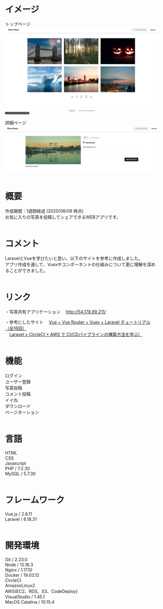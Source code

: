 # イメージ
トップページ<br>
![photo-share-top.png](./public/photo-share-top.png)<br>

詳細ページ<br>
![photo-share-detail.png](./public/photo-share-detail.png)<br><br>

# 概要
作成期間：1週間経過 (2020/08/08 時点)<br>
お気に入りの写真を投稿してシェアできるWEBアプリです。<br><br>

# コメント
LaravelとVueを学びたいと思い、以下のサイトを参考に作成しました。<br>
アプリ作成を通して、Vuexやコンポーネントの仕組みについて更に理解を深めることができました。<br><br>

# リンク
・写真共有アプリケーション
&emsp;<http://54.178.99.211/>

・参考にしたサイト
&emsp;[Vue + Vue Router + Vuex + Laravel チュートリアル（全16回）](https://qiita.com/MasahiroHarada/items/2597bd6973a45f92e1e8)<br>
&emsp;[Laravel × CircleCI × AWS で CI/CDパイプラインの構築方法を学ぶ）](https://www.techpit.jp/courses/78)<br><br>

# 機能
ログイン<br>
ユーザー登録<br>
写真投稿<br>
コメント投稿<br>
イイね<br>
ダウンロード<br>
ページネーション<br><br>

# 言語
HTML<br>
CSS<br>
Javascript<br>
PHP / 7.2.30<br>
MySQL / 5.7.30<br><br>

# フレームワーク
Vue.js / 2.6.11<br>
Laravel / 6.18.31<br><br>

# 開発環境
Git / 2.23.0<br>
Node / 12.16.3<br>
Nginx / 1.17.10<br>
Docker / 19.03.12<br>
CircleCI<br>
AmazonLinux2<br>
AWS(EC2、RDS、S3、CodeDeploy)<br>
VisualStudio / 1.45.1<br>
MacOS Catalina / 10.15.4